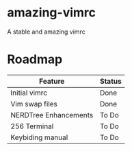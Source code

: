 # amazing-vimrc
A stable and amazing vimrc

# Roadmap

Feature               | Status
--------------------- | -----------
Initial vimrc         | Done
Vim swap files        | Done
NERDTree Enhancements | To Do
256 Terminal          | To Do
Keybiding manual      | To Do
